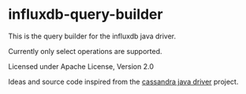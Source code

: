 # influxdb-query-builder

This is the query builder for the influxdb java driver.

Currently only select operations are supported.

Licensed under Apache License, Version 2.0

Ideas and source code inspired from the [cassandra java driver](https://github.com/datastax/java-driver) project.